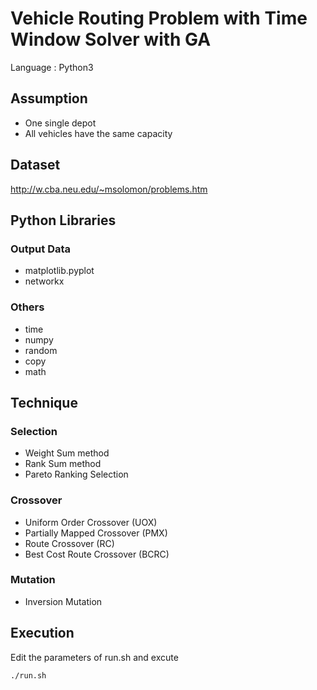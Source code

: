 # Vehicle Routing Problem with Time Window Solver with GA

Language : Python3

## Assumption

- One single depot
- All vehicles have the same capacity

## Dataset

http://w.cba.neu.edu/~msolomon/problems.htm

## Python Libraries

### Output Data

- matplotlib.pyplot
- networkx

### Others

- time
- numpy
- random
- copy
- math

## Technique

### Selection
- Weight Sum method
- Rank Sum method
- Pareto Ranking Selection

### Crossover

- Uniform Order Crossover (UOX)
- Partially Mapped Crossover (PMX)
- Route Crossover (RC)
- Best Cost Route Crossover (BCRC)

### Mutation

- Inversion Mutation

## Execution

Edit the parameters of run.sh and excute
```
./run.sh
```
